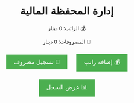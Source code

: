 <!DOCTYPE html>
<html lang="ar">
<head>
    <meta charset="UTF-8">
    <meta name="viewport" content="width=device-width, initial-scale=1.0">
    <title>إدارة المحفظة</title>
    <style>
        body {
            font-family: Arial, sans-serif;
            direction: rtl;
            text-align: center;
            margin: 20px;
        }
        button {
            margin: 10px;
            padding: 10px 20px;
            font-size: 16px;
            background-color: #4CAF50;
            color: white;
            border: none;
            cursor: pointer;
        }
        button:hover {
            background-color: #45a049;
        }
    </style>
</head>
<body>
    <h1>إدارة المحفظة المالية</h1>
    <p id="income">💰 الراتب: 0 دينار</p>
    <p id="expenses">💸 المصروفات: 0 دينار</p>
    <button onclick="addIncome()">💰 إضافة راتب</button>
    <button onclick="addExpense()">💸 تسجيل مصروف</button>
    <button onclick="showHistory()">📊 عرض السجل</button>
    <script>
        let income = 0;
        let expenses = 0;
        const history = [];

        function addIncome() {
            const amount = parseFloat(prompt("أدخل مبلغ الراتب:"));
            if (!isNaN(amount) && amount > 0) {
                income += amount;
                history.push(`💰 إضافة راتب: ${amount} دينار`);
                updateUI();
            } else {
                alert("يرجى إدخال مبلغ صحيح.");
            }
        }

        function addExpense() {
            const amount = parseFloat(prompt("أدخل مبلغ المصروف:"));
            if (!isNaN(amount) && amount > 0) {
                expenses += amount;
                income -= amount;
                history.push(`💸 تسجيل مصروف: ${amount} دينار`);
                updateUI();
            } else {
                alert("يرجى إدخال مبلغ صحيح.");
            }
        }

        function showHistory() {
            if (history.length === 0) {
                alert("لا يوجد سجل حتى الآن.");
            } else {
                alert("📊 السجل:\n" + history.join("\n"));
            }
        }

        function updateUI() {
            document.getElementById("income").innerText = `💰 الراتب: ${income.toFixed(2)} دينار`;
            document.getElementById("expenses").innerText = `💸 المصروفات: ${expenses.toFixed(2)} دينار`;
        }
    </script>
</body>
</html>
